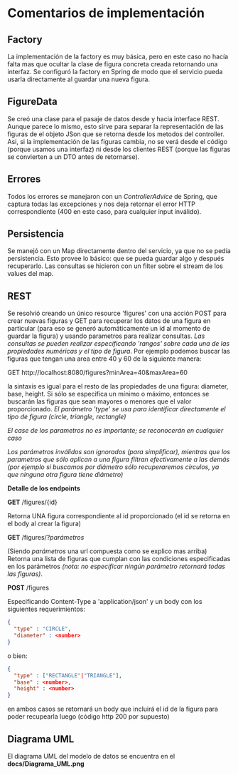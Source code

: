 # Comentarios de implementación

## Factory 

La implementación de la factory es muy básica, pero en este caso no hacía falta mas que ocultar la clase de figura concreta creada retornando una interfaz.
Se configuró la factory en Spring de modo que el servicio pueda usarla directamente al guardar una nueva figura.

## FigureData

Se creó una clase para el pasaje de datos desde y hacia interface REST. Aunque parece lo mismo, esto sirve para separar la representación de las figuras de el objeto JSon que se retorna desde los metodos del controller. Asi, si la implementación de las figuras cambia, no se verá desde el código (porque usamos una interfaz) ni desde los clientes REST (porque las figuras se convierten a un DTO antes de retornarse).

## Errores

Todos los errores se manejaron con un *ControllerAdvice* de Spring, que captura todas las excepciones y nos deja retornar el error HTTP correspondiente (400 en este caso, para cualquier input inválido).

## Persistencia

Se manejó con un Map directamente dentro del servicio, ya que no se pedía persistencia. Esto provee lo básico: que se pueda guardar algo y después recuperarlo. Las consultas se hicieron con un filter sobre el stream de los values del map.

## REST

Se resolvió creando un único resource 'figures' con una acción POST para crear nuevas figuras y GET para recuperar los datos de una figura en particular (para eso se generó automáticamente un id al momento de guardar la figura) y usando parametros para realizar consultas.
*Las consultas se pueden realizar especificando 'rangos' sobre cada una de las propiedades numéricas y el tipo de figura*. Por ejemplo podemos buscar las figuras que tengan una area entre 40 y 60 de la siguiente manera:

GET http://localhost:8080/figures?minArea=40&maxArea=60

la sintaxis es igual para el resto de las propiedades de una figura: diameter, base, height. Si sólo se especifica un mínimo o máximo, entonces se buscarán las figuras que sean mayores o menores que el valor proporcionado. *El parámetro 'type' se usa para identificar directamente el tipo de figura (circle, triangle, rectangle)*

*El case de los parametros no es importante; se reconocerán en cualquier caso*

*Los parámetros inválidos son ignorados (para simplificar), mientras que los parametros que sólo aplican a una figura filtran efectivamente a las demás (por ejemplo si buscamos por diámetro sólo recuperaremos círculos, ya que ninguna otra figura tiene diámetro)*

**Detalle de los endpoints**

**GET** /figures/{id}

Retorna UNA figura correspondiente al id proporcionado (el id se retorna en el body al crear la figura)

**GET** /figures/?_parámetros_

(Siendo _parámetros_ una url compuesta como se explico mas arriba) Retorna una lista de figuras que cumplan con las condiciones especificadas en los parámetros _(nota: no especificar ningún parámetro retornará todas las figuras)_.

**POST** /figures

Especificando Content-Type a 'application/json' y un body con los siguientes requerimientos:

```json
{
  "type" : "CIRCLE",
  "diameter" : <number>
}
```
o bien:
```json
{
  "type" : ["RECTANGLE"|"TRIANGLE"],
  "base" : <number>,
  "height" : <number>
}
```

en ambos casos se retornará un body que incluirá el id de la figura para poder recupearla luego (código http 200 por supuesto)

## Diagrama UML

El diagrama UML del modelo de datos se encuentra en el **docs/Diagrama_UML.png**
